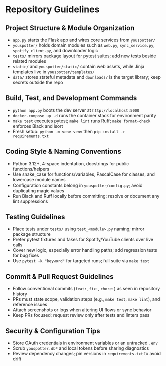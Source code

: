 # Repository Guidelines

## Project Structure & Module Organization
- `app.py` starts the Flask app and wires core services from `youspotter/`
- `youspotter/` holds domain modules such as `web.py`, `sync_service.py`, `spotify_client.py`, and downloader logic
- `tests/` mirrors package layout for pytest suites; add new tests beside related modules
- `static/` and `youspotter/static/` contain web assets, while Jinja templates live in `youspotter/templates/`
- `data/` stores stateful metadata and `downloads/` is the target library; keep secrets outside the repo

## Build, Test, and Development Commands
- `python app.py` boots the dev server at `http://localhost:5000`
- `docker-compose up -d` runs the container stack for environment parity
- `make test` executes pytest; `make lint` runs Ruff; `make format-check` enforces Black and isort
- Fresh setup: `python -m venv venv` then `pip install -r requirements.txt`

## Coding Style & Naming Conventions
- Python 3.12+, 4-space indentation, docstrings for public functions/helpers
- Use snake_case for functions/variables, PascalCase for classes, and lowercase module names
- Configuration constants belong in `youspotter/config.py`; avoid duplicating magic values
- Run Black and Ruff locally before committing; resolve or document any lint suppressions

## Testing Guidelines
- Place tests under `tests/` using `test_<module>.py` naming; mirror package structure
- Prefer pytest fixtures and fakes for Spotify/YouTube clients over live calls
- Cover new logic, especially error handling paths; add regression tests for bug fixes
- Use `pytest -k "keyword"` for targeted runs; full suite via `make test`

## Commit & Pull Request Guidelines
- Follow conventional commits (`feat:`, `fix:`, `chore:`) as seen in repository history
- PRs must state scope, validation steps (e.g., `make test`, `make lint`), and reference issues
- Attach screenshots or logs when altering UI flows or sync behavior
- Keep PRs focused; request review only after tests and linters pass

## Security & Configuration Tips
- Store OAuth credentials in environment variables or an untracked `.env`
- Scrub `youspotter.db*` and local tokens before sharing diagnostics
- Review dependency changes; pin versions in `requirements.txt` to avoid drift
